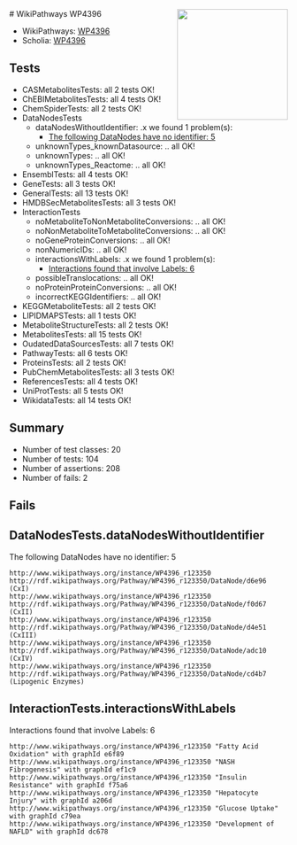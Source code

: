 <img style="float: right; width: 200px" src="https://upload.wikimedia.org/wikipedia/commons/thumb/8/83/Wplogo_with_text_500.png/640px-Wplogo_with_text_500.png" />
# WikiPathways WP4396

* WikiPathways: [WP4396](https://new.wikipathways.org/pathways/WP4396)
* Scholia: [WP4396](https://scholia.toolforge.org/wikipathways/WP4396)
## Tests
* CASMetabolitesTests: all 2 tests OK!
* ChEBIMetabolitesTests: all 4 tests OK!
* ChemSpiderTests: all 2 tests OK!
* DataNodesTests
    * dataNodesWithoutIdentifier: .x we found 1 problem(s):
        * [The following DataNodes have no identifier: 5](#d2d32fa4)
    * unknownTypes_knownDatasource: .. all OK!
    * unknownTypes: .. all OK!
    * unknownTypes_Reactome: .. all OK!
* EnsemblTests: all 4 tests OK!
* GeneTests: all 3 tests OK!
* GeneralTests: all 13 tests OK!
* HMDBSecMetabolitesTests: all 3 tests OK!
* InteractionTests
    * noMetaboliteToNonMetaboliteConversions: .. all OK!
    * noNonMetaboliteToMetaboliteConversions: .. all OK!
    * noGeneProteinConversions: .. all OK!
    * nonNumericIDs: .. all OK!
    * interactionsWithLabels: .x we found 1 problem(s):
        * [Interactions found that involve Labels: 6](#630d267d)
    * possibleTranslocations: .. all OK!
    * noProteinProteinConversions: .. all OK!
    * incorrectKEGGIdentifiers: .. all OK!
* KEGGMetaboliteTests: all 2 tests OK!
* LIPIDMAPSTests: all 1 tests OK!
* MetaboliteStructureTests: all 2 tests OK!
* MetabolitesTests: all 15 tests OK!
* OudatedDataSourcesTests: all 7 tests OK!
* PathwayTests: all 6 tests OK!
* ProteinsTests: all 2 tests OK!
* PubChemMetabolitesTests: all 3 tests OK!
* ReferencesTests: all 4 tests OK!
* UniProtTests: all 5 tests OK!
* WikidataTests: all 14 tests OK!


## Summary

* Number of test classes: 20
* Number of tests: 104
* Number of assertions: 208
* Number of fails: 2

## Fails

<a name="d2d32fa4" />

## DataNodesTests.dataNodesWithoutIdentifier

The following DataNodes have no identifier: 5
```
http://www.wikipathways.org/instance/WP4396_r123350 http://rdf.wikipathways.org/Pathway/WP4396_r123350/DataNode/d6e96 (CxI)
http://www.wikipathways.org/instance/WP4396_r123350 http://rdf.wikipathways.org/Pathway/WP4396_r123350/DataNode/f0d67 (CxII)
http://www.wikipathways.org/instance/WP4396_r123350 http://rdf.wikipathways.org/Pathway/WP4396_r123350/DataNode/d4e51 (CxIII)
http://www.wikipathways.org/instance/WP4396_r123350 http://rdf.wikipathways.org/Pathway/WP4396_r123350/DataNode/adc10 (CxIV)
http://www.wikipathways.org/instance/WP4396_r123350 http://rdf.wikipathways.org/Pathway/WP4396_r123350/DataNode/cd4b7 (Lipogenic Enzymes)
```

<a name="630d267d" />

## InteractionTests.interactionsWithLabels

Interactions found that involve Labels: 6
```
http://www.wikipathways.org/instance/WP4396_r123350 "Fatty Acid Oxidation" with graphId e6f89
http://www.wikipathways.org/instance/WP4396_r123350 "NASH
Fibrogenesis" with graphId ef1c9
http://www.wikipathways.org/instance/WP4396_r123350 "Insulin Resistance" with graphId f75a6
http://www.wikipathways.org/instance/WP4396_r123350 "Hepatocyte Injury" with graphId a206d
http://www.wikipathways.org/instance/WP4396_r123350 "Glucose Uptake" with graphId c79ea
http://www.wikipathways.org/instance/WP4396_r123350 "Development of NAFLD" with graphId dc678
```

